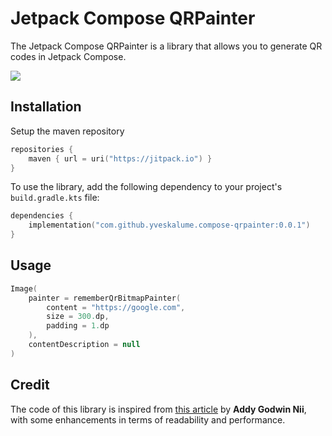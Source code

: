 # Jetpack Compose QRPainter

The Jetpack Compose QRPainter is a library that allows you to generate QR codes in Jetpack Compose.

[![](https://jitpack.io/v/yveskalume/compose-qrpainter.svg)](https://jitpack.io/#yveskalume/compose-qrpainter)

## Installation

Setup the maven repository

```kotlin
repositories {
    maven { url = uri("https://jitpack.io") }
}
```
To use the library, add the following dependency to your project's `build.gradle.kts` file:

```kotlin
dependencies {
    implementation("com.github.yveskalume.compose-qrpainter:0.0.1")
}
```

## Usage

```kotlin
Image(
    painter = rememberQrBitmapPainter(
        content = "https://google.com",
        size = 300.dp,
        padding = 1.dp
    ),
    contentDescription = null
)
```

## Credit
The code of this library is inspired from [this article](https://dev.to/devniiaddy/qr-code-with-jetpack-compose-47e) by **Addy Godwin Nii**, with some enhancements in terms of readability and performance.
